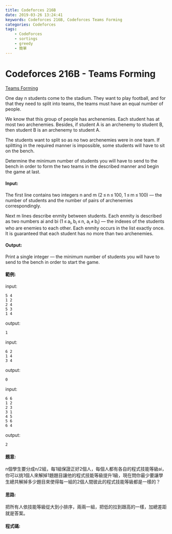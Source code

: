 ```yaml
---
title: Codeforces 216B
date: 2019-03-26 13:24:41
keywords: Codeforces 216B, Codeforces Teams Forming
categories: Codeforces
tags:
    - CodeForces
    - sortings
    - greedy
    - 簡單
---
```

# Codeforces 216B - Teams Forming
[Teams Forming](https://codeforces.com/problemset/problem/216/B)

One day n students come to the stadium. They want to play football, and for that they need to split into teams, the teams must have an equal number of people.
<!-- more -->
We know that this group of people has archenemies. Each student has at most two archenemies. Besides, if student A is an archenemy to student B, then student B is an archenemy to student A.

The students want to split so as no two archenemies were in one team. If splitting in the required manner is impossible, some students will have to sit on the bench.

Determine the minimum number of students you will have to send to the bench in order to form the two teams in the described manner and begin the game at last.

#### Input:
The first line contains two integers n and m (2 ≤ n ≤ 100, 1 ≤ m ≤ 100) — the number of students and the number of pairs of archenemies correspondingly.

Next m lines describe enmity between students. Each enmity is described as two numbers ai and bi (1 ≤ a<sub>i</sub>, b<sub>i</sub> ≤ n, a<sub>i</sub> ≠ b<sub>i</sub>) — the indexes of the students who are enemies to each other. Each enmity occurs in the list exactly once. It is guaranteed that each student has no more than two archenemies.

#### Output:
Print a single integer — the minimum number of students you will have to send to the bench in order to start the game.

#### 範例:
input:
```
5 4
1 2
2 4
5 3
1 4
```
output:
```
1
```
input:
```
6 2
1 4
3 4
```
output:
```
0
```
input:
```
6 6
1 2
2 3
3 1
4 5
5 6
6 4
```
output:
```
2
```

#### 題意:
n個學生要分成n/2組，每1組保證正好2個人，每個人都有各自的程式技能等級ai，你可以挑1個人來解掉1題題目讓他的程式技能等級提升1級，現在問你最少要讓學生總共解掉多少題目來使得每一組的2個人間彼此的程式技能等級都是一樣的？

#### 思路:
把所有人依技能等級從大到小排序，兩兩一組，把低的拉到跟高的一樣，加總差距就是答案。

#### 程式碼:
<script src="https://gist.github.com/Daviswww/bc6568329876e43c5ddbf19948035b6f.js"></script>

